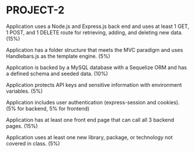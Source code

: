 # PROJECT-2

Application uses a Node.js and Express.js back end and uses at least 1 GET, 1 POST, and 1 DELETE route for retrieving, adding, and deleting new data. (15%)


Application has a folder structure that meets the MVC paradigm and uses Handlebars.js as the template engine. (5%)


Application is backed by a MySQL database with a Sequelize ORM and has a defined schema and seeded data. (10%)


Application protects API keys and sensitive information with environment variables. (5%)


Application includes user authentication (express-session and cookies). (5% for backend, 5% for frontend)


Application has at least one front end page that can call all 3 backend pages. (15%)


Application uses at least one new library, package, or technology not covered in class. (5%)